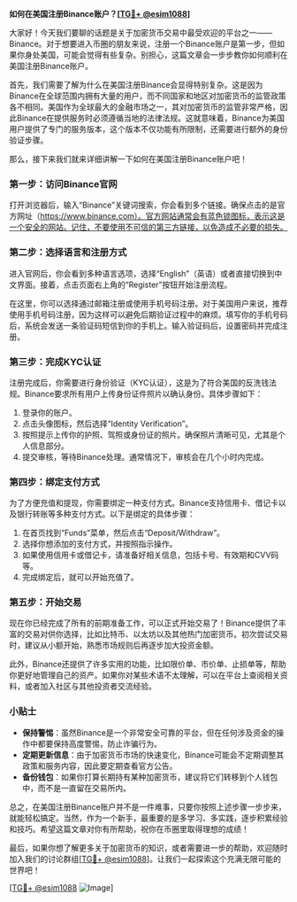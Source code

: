 **如何在美国注册Binance账户？[[TG💪+ @esim1088](https://t.me/s/esim1088)]**

大家好！今天我们要聊的话题是关于加密货币交易中最受欢迎的平台之一——Binance。对于想要进入币圈的朋友来说，注册一个Binance账户是第一步，但如果你身处美国，可能会觉得有些复杂。别担心，这篇文章会一步步教你如何顺利在美国注册Binance账户。

首先，我们需要了解为什么在美国注册Binance会显得特别复杂。这是因为Binance在全球范围内拥有大量的用户，而不同国家和地区对加密货币的监管政策各不相同。美国作为全球最大的金融市场之一，其对加密货币的监管非常严格，因此Binance在提供服务时必须遵循当地的法律法规。这就意味着，Binance为美国用户提供了专门的服务版本，这个版本不仅功能有所限制，还需要进行额外的身份验证步骤。

那么，接下来我们就来详细讲解一下如何在美国注册Binance账户吧！

### 第一步：访问Binance官网

打开浏览器后，输入“Binance”关键词搜索，你会看到多个链接。确保点击的是官方网址（https://www.binance.com）。官方网站通常会有蓝色锁图标，表示这是一个安全的网站。记住，不要使用不可信的第三方链接，以免造成不必要的损失。

### 第二步：选择语言和注册方式

进入官网后，你会看到多种语言选项，选择“English”（英语）或者直接切换到中文界面。接着，点击页面右上角的“Register”按钮开始注册流程。

在这里，你可以选择通过邮箱注册或使用手机号码注册。对于美国用户来说，推荐使用手机号码注册，因为这样可以避免后期验证过程中的麻烦。填写你的手机号码后，系统会发送一条验证码短信到你的手机上。输入验证码后，设置密码并完成注册。

### 第三步：完成KYC认证

注册完成后，你需要进行身份验证（KYC认证），这是为了符合美国的反洗钱法规。Binance要求所有用户上传身份证件照片以确认身份。具体步骤如下：

1. 登录你的账户。
2. 点击头像图标，然后选择“Identity Verification”。
3. 按照提示上传你的护照、驾照或身份证的照片。确保照片清晰可见，尤其是个人信息部分。
4. 提交审核，等待Binance处理。通常情况下，审核会在几个小时内完成。

### 第四步：绑定支付方式

为了方便充值和提现，你需要绑定一种支付方式。Binance支持信用卡、借记卡以及银行转账等多种支付方式。以下是绑定的具体步骤：

1. 在首页找到“Funds”菜单，然后点击“Deposit/Withdraw”。
2. 选择你想添加的支付方式，并按照指示操作。
3. 如果使用信用卡或借记卡，请准备好相关信息，包括卡号、有效期和CVV码等。
4. 完成绑定后，就可以开始充值了。

### 第五步：开始交易

现在你已经完成了所有的前期准备工作，可以正式开始交易了！Binance提供了丰富的交易对供你选择，比如比特币、以太坊以及其他热门加密货币。初次尝试交易时，建议从小额开始，熟悉市场规则后再逐步加大投资金额。

此外，Binance还提供了许多实用的功能，比如限价单、市价单、止损单等，帮助你更好地管理自己的资产。如果你对某些术语不太理解，可以在平台上查阅相关资料，或者加入社区与其他投资者交流经验。

### 小贴士

- **保持警惕**：虽然Binance是一个非常安全可靠的平台，但在任何涉及资金的操作中都要保持高度警惕，防止诈骗行为。
- **定期更新信息**：由于加密货币市场的快速变化，Binance可能会不定期调整其政策和服务内容，因此要定期查看官方公告。
- **备份钱包**：如果你打算长期持有某种加密货币，建议将它们转移到个人钱包中，而不是一直留在交易所内。

总之，在美国注册Binance账户并不是一件难事，只要你按照上述步骤一步步来，就能轻松搞定。当然，作为一个新手，最重要的是多学习、多实践，逐步积累经验和技巧。希望这篇文章对你有所帮助，祝你在币圈里取得理想的成绩！

最后，如果你想了解更多关于加密货币的知识，或者需要进一步的帮助，欢迎随时加入我们的讨论群组[[TG💪+ @esim1088](https://t.me/s/esim1088)]。让我们一起探索这个充满无限可能的世界吧！

[[TG💪+ @esim1088](https://t.me/s/esim1088) ![Image](https://i.postimg.cc/4NQfJmqS/Snipaste-2025-05-13-00-14-12.png)]